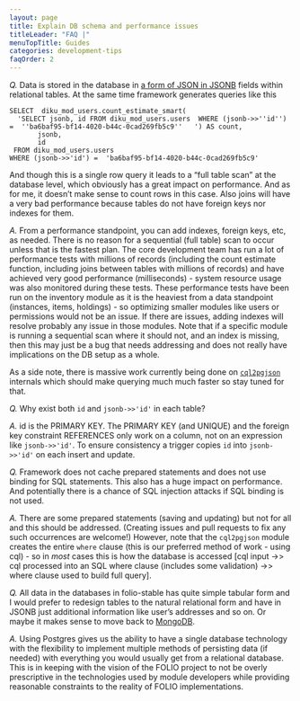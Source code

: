 ```yaml
---
layout: page
title: Explain DB schema and performance issues
titleLeader: "FAQ |"
menuTopTitle: Guides
categories: development-tips
faqOrder: 2
---
```


*Q.* Data is stored in the database in [a form of JSON in JSONB](https://www.postgresql.org/docs/current/static/datatype-json.html) fields within relational tables. At the same time framework generates queries like this

    SELECT  diku_mod_users.count_estimate_smart(
      'SELECT jsonb, id FROM diku_mod_users.users  WHERE (jsonb->>''id'') =  ''ba6baf95-bf14-4020-b44c-0cad269fb5c9''   ') AS count,
           jsonb,
           id
     FROM diku_mod_users.users
    WHERE (jsonb->>'id') =  'ba6baf95-bf14-4020-b44c-0cad269fb5c9'

And though this is a single row query it leads to a “full table scan” at the database level, which obviously has a great impact on performance. And as for me, it doesn’t make sense to count rows in this case. Also joins will have a very bad performance because tables do not have foreign keys nor indexes for them.

*A.* From a performance standpoint, you can add indexes, foreign keys, etc, as needed. There is no reason for a sequential (full table) scan to occur unless that is the fastest plan. The core development team has run a lot of performance tests with millions of records (including the count estimate function, including joins between tables with millions of records) and have achieved very good performance (milliseconds) - system resource usage was also monitored during these tests. These performance tests have been run on the inventory module as it is the heaviest from a data standpoint (instances, items, holdings) - so optimizing smaller modules like users or permissions would not be an issue. If there are issues, adding indexes will resolve probably any issue in those modules. Note that if a specific module is running a sequential scan where it should not, and an index is missing, then this may just be a bug that needs addressing and does not really have implications on the DB setup as a whole.

As a side note, there is massive work currently being done on [`cql2pgjson`](https://github.com/folio-org/cql2pgjson-java) internals which should make querying much much faster so stay tuned for that.

*Q.* Why exist both `id` and `jsonb->>'id'` in each table?

*A.* id is the PRIMARY KEY. The PRIMARY KEY (and UNIQUE) and the foreign key constraint REFERENCES only work on a column, not on an expression like `jsonb->>'id'`. To ensure consistency a trigger copies `id` into `jsonb->>'id'` on each insert and update.

*Q.* Framework does not cache prepared statements and does not use binding for SQL statements. This also has a huge impact on performance. And potentially there is a chance of SQL injection attacks if SQL binding is not used.

*A.* There are some prepared statements (saving and updating) but not for all and this should be addressed. (Creating issues and pull requests to fix any such occurrences are welcome!)  However, note that the `cql2pgjson` module creates the entire `where` clause (this is our preferred method of work - using cql) - so in _most_ cases this is how the database is accessed [cql input ->> cql processed into an SQL where clause (includes some validation) ->> where clause used to build full query].

*Q.* All data in the databases in folio-stable has quite simple tabular form and I would prefer to redesign tables to the natural relational form and have in JSONB just additional information like user’s addresses and so on. Or maybe it makes sense to move back to [MongoDB](https://www.mongodb.com/).

*A.* Using Postgres gives us the ability to have a single database technology with the flexibility to implement multiple methods of persisting data (if needed) with everything you would usually get from a relational database.  This is in keeping with the vision of the FOLIO project to not be overly prescriptive in the technologies used by module developers while providing reasonable constraints to the reality of FOLIO implementations.
